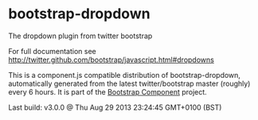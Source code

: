 # bootstrap-dropdown
The dropdown plugin from twitter bootstrap

For full documentation see http://twitter.github.com/bootstrap/javascript.html#dropdowns

This is a component.js compatible distribution of bootstrap-dropdown, automatically generated
from the latest twitter/bootstrap master (roughly) every 6 hours. It is part of the <a href="http://github.com/codemix/bootstrap-component">Bootstrap Component</a>
project.


Last build: v3.0.0 @ Thu Aug 29 2013 23:24:45 GMT+0100 (BST)
